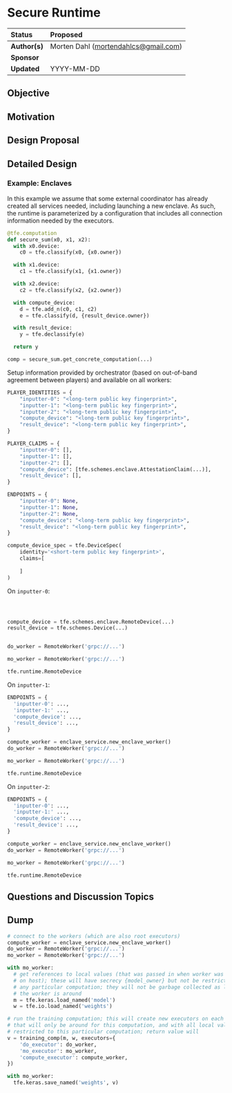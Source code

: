# Secure Runtime

| Status        | Proposed                                             |
:-------------- |:---------------------------------------------------- |
| **Author(s)** | Morten Dahl (mortendahlcs@gmail.com)                 |
| **Sponsor**   |                                                      |
| **Updated**   | YYYY-MM-DD                                           |

## Objective

## Motivation

## Design Proposal



## Detailed Design

### Example: Enclaves

In this example we assume that some external coordinator has already created all services needed,
including launching a new enclave. As such, the runtime is parameterized by a configuration
that includes all connection information needed by the executors.

```python
@tfe.computation
def secure_sum(x0, x1, x2):
  with x0.device:
    c0 = tfe.classify(x0, {x0.owner})

  with x1.device:
    c1 = tfe.classify(x1, {x1.owner})

  with x2.device:
    c2 = tfe.classify(x2, {x2.owner})

  with compute_device:
    d = tfe.add_n(c0, c1, c2)
    e = tfe.classify(d, {result_device.owner})

  with result_device:
    y = tfe.declassify(e)

  return y

comp = secure_sum.get_concrete_computation(...)
```

Setup information provided by orchestrator (based on out-of-band agreement between players) and available on all workers:

```python
PLAYER_IDENTITIES = {
    "inputter-0": "<long-term public key fingerprint>",
    "inputter-1": "<long-term public key fingerprint>",
    "inputter-2": "<long-term public key fingerprint>",
    "compute_device": "<long-term public key fingerprint>",
    "result_device": "<long-term public key fingerprint>",
}
```

```python
PLAYER_CLAIMS = {
    "inputter-0": [],
    "inputter-1": [],
    "inputter-2": [],
    "compute_device": [tfe.schemes.enclave.AttestationClaim(...)],
    "result_device": [],
}
```

```python
ENDPOINTS = {
    "inputter-0": None,
    "inputter-1": None,
    "inputter-2": None,
    "compute_device": "<long-term public key fingerprint>",
    "result_device": "<long-term public key fingerprint>",
}
```

```python
compute_device_spec = tfe.DeviceSpec(
    identity='<short-term public key fingerprint>',
    claims=[
        
    ]
)
```

On `inputter-0`:

```python



compute_device = tfe.schemes.enclave.RemoteDevice(...)
result_device = tfe.schemes.Device(...)


do_worker = RemoteWorker('grpc://...')

mo_worker = RemoteWorker('grpc://...')

tfe.runtime.RemoteDevice
```

On `inputter-1`:

```python
ENDPOINTS = {
  'inputter-0': ...,
  'inputter-1:' ...,
  'compute_device': ...,
  'result_device': ...,
}

compute_worker = enclave_service.new_enclave_worker()
do_worker = RemoteWorker('grpc://...')

mo_worker = RemoteWorker('grpc://...')

tfe.runtime.RemoteDevice
```

On `inputter-2`:

```python
ENDPOINTS = {
  'inputter-0': ...,
  'inputter-1:' ...,
  'compute_device': ...,
  'result_device': ...,
}

compute_worker = enclave_service.new_enclave_worker()
do_worker = RemoteWorker('grpc://...')

mo_worker = RemoteWorker('grpc://...')

tfe.runtime.RemoteDevice
```


## Questions and Discussion Topics


## Dump

```python
# connect to the workers (which are also root executors)
compute_worker = enclave_service.new_enclave_worker()
do_worker = RemoteWorker('grpc://...')
mo_worker = RemoteWorker('grpc://...')

with mo_worker:
  # get references to local values (that was passed in when worker was launched
  # on host); these will have secrecy {model_owner} but not be restricted to
  # any particular computation; they will not be garbage collected as long as
  # the worker is around
  m = tfe.keras.load_named('model')
  w = tfe.io.load_named('weights')

# run the training computation; this will create new executors on each worker
# that will only be around for this computation, and with all local values
# restricted to this particular computation; return value will 
v = training_comp(m, w, executors={
    'do_executor': do_worker,
    'mo_executor': mo_worker,
    'compute_executor': compute_worker,
})

with mo_worker:
  tfe.keras.save_named('weights', v)
```